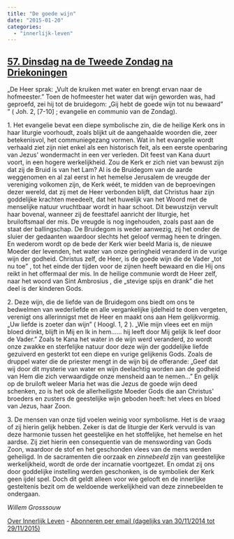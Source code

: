 ```yaml
---
title: "De goede wijn"
date: "2015-01-20"
categories: 
  - "innerlijk-leven"
---
```


## [57\. Dinsdag na de Tweede Zondag na Driekoningen](http://ift.tt/1EjpOtI)

„De Heer sprak: „Vult de kruiken met water en brengt ervan naar de hofmeester.” Toen de hofmeester het water dat wijn geworden was, had geproefd, zei hij tot de bruidegom: „Gij hebt de goede wijn tot nu bewaard” ” ( Joh. 2, \[7-10\] ; evangelie en communio van de Zondag).

1\. Het evangelie bevat een diepe symbolische zin, die de heilige Kerk ons in haar liturgie voorhoudt, zoals blijkt uit de aangehaalde woorden die, zeer betekenisvol, het communiegezang vormen. Wat in het evangelie wordt verhaald ziet zijn niet enkel als een historisch feit, als een eerste openbaring van Jezus' wondermacht in een ver verleden. Dit feest van Kana duurt voort, in een hogere werkelijkheid. Zou de Kerk er zich niet van bewust zijn dat zij de Bruid is van het Lam? Al is de Bruidegom van de aarde weggenomen en al zal eerst in het hemelse Jerusalem de vreugde der vereniging volkomen zijn, de Kerk wéét, te midden van de beproevingen dezer wereld, dat zij met de Heer verbonden blijft, dat Christus haar zijn goddelijke krachten meedeelt, dat het huwelijk van het Woord met de menselijke natuur vruchtbaar wordt in haar schoot. Dit bewustzijn vervult haar bovenal, wanneer zij de feesttafel aanricht der liturgie, het bruiloftsmaal der mis. De vreugde is nog ingehouden, zoals past aan de staat der ballingschap. De Bruidegom is weder aanwezig, zij het onder de sluier der gedaanten waardoor slechts het geloof vermag heen te dringen. En wederom wordt op de bede der Kerk wier beeld Maria is, de nieuwe Moeder der levenden, het water van onze geringheid veranderd in de vurige wijn der godheid. Christus zelf, de Heer, is de goede wijn die de Vader „tot nu toe” , tot het einde der tijden voor de zijnen heeft bewaard en die Hij ons reikt in het offermaal der mis. In de heilige communie wordt de Heer zelf, naar het woord van Sint Ambrosius , die „stevige spijs en drank” die het deel is der kinderen Gods.

2\. Deze wijn, die de liefde van de Bruidegom ons biedt om ons te bedwelmen van wederliefde en alle vergankelijke ijdelheid te doen vergeten, verenigt ons allerinnigst met de Heer en maakt ons aan Hem gelijkvormig. „Uw liefde is zoeter dan wijn” ( Hoogl. 1, 2 ). „Wie mijn vlees eet en mijn bloed drinkt, blijft in Mij en Ik in hem…… hij leeft door Mij gelijk Ik leef door de Vader.” Zoals te Kana het water in de wijn werd veranderd, zo wordt onze zwakke en sterfelijke natuur door deze wijn der goddelijke liefde gezuiverd en gesterkt tot een diepe en vurige gelijkenis Gods. Zoals de druppel water die de priester mengt in de wijn bij de offerande: „Geef dat wij door dit mysterie van water en wijn deelachtig worden aan de godheid van Hem die zich verwaardigde onze mensheid aan te nemen…” En gelijk op de bruiloft weleer Maria het was die Jezus de goede wijn deed schenken, zo is het ook de allerheiligste Moeder Gods die aan Christus' broeders en zusters de geestelijke wijn geboden heeft: het vlees en bloed van Jezus, haar Zoon.

3\. De mensen van onze tijd voelen weinig voor symbolisme. Het is de vraag of zij hierin gelijk hebben. Zeker is dat de liturgie der Kerk vervuld is van deze harmonie tussen het geestelijke en het stoffelijke, het hemelse en het aardse. Zij ziet hierin een consequentie van de menswording van Gods Zoon, waardoor de stof en het geschonden vlees van de mens werden geheiligd. In de sacramenten die oorzaak en _zinnebeeld_ zijn van geestelijke werkelijkheid, wordt de orde der incarnatie voortgezet. En omdat zij ons door goddelijke instelling werden geschonken, is de symboliek der Kerk geen ijdel spel. Doch dit geldt alleen voor wie gelooft en de innerlijke gesteltenis bezit om de weldoende werkelijkheid van deze zinnebeelden te ondergaan.

_Willem Grosssouw_

[Over Innerlijk Leven](http://ift.tt/1y6X5mY) - [Abonneren per email (dagelijks van 30/11/2014 tot 29/11/2015)](http://eepurl.com/9P3DT)
